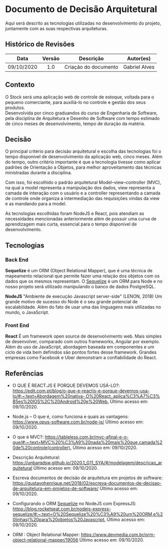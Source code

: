 # Documento de Decisão Arquitetural

Aqui será descrito as tecnologias utilizadas no desenvolvimento do projeto, juntamente com as suas respectivas arquiteturas.

## Histórico de Revisões

| Data | Versão | Descrição | Autor(es) |
|:----:|:------:|:---------:|:---------:|
| 09/10/2020 | 1.0 | Criação do documento | Gabriel Alves |

## Contexto
O Stock será uma aplicação web de controle de estoque, voltada para o pequeno comerciante, para auxiliá-lo no controle e gestão dos seus produtos.<br> Desenvolvida por cinco graduandos do curso de Engenharia de Software, pela disciplina de Arquitetura e Desenho de Software com tempo estimado de cinco meses de desenvolvimento, tempo de duração da matéria.

## Decisão
O principal critério para decisão arquitetural e escolha das tecnologias foi o tempo disponível de desenvolvimento da aplicação web, cinco meses. Além do tempo, outro critério importante é que a tecnologia tivesse como aplicar padrões de Orientação a Objetos, para melhor aproveitamento das técnicas ministradas durante a disciplina.

Com isso, foi escolhido o padrão arquitetural Model–view–controller (MVC), na qual a model representa a manipulação dos dados, view representa a camada de interação com o usuário e a controller representando a camada de controle onde organiza a intermediação das requisições vindas da view e as mandando para a model.

As tecnologias escolhidas foram NodeJS e React, pois atendiam as necessidades mencionadas anteriormente além de possuir uma curva de aprendizagem mais curta, essencial para o tempo disponível de desenvolvimento.

## Tecnologias

### Back End
**Sequelize** é um ORM (Object Relational Mapper), que é uma técnica de mapeamento relacional que permite fazer uma relação dos objetos com os dados que os mesmos representam. O [Sequelize](Modeling/objeto?id=Sequelize) é um ORM para Node e no nosso projeto será utilizado manipulando o banco de dados PostgreSQL.

**NodeJS** "Ambiente de execução Javascript server-side" (LENON, 2018)
Um grande motivo de sucesso do Node é o seu grande potencial de escalabilidade. Além do fato de usar uma das linguagens mais utilizadas no mundo, o JavaScript.

### Front End
**React** É um framework open source de desenvolvimento web. Mais simples de desenvolver, comparado com outros frameworks, Angular por exemplo. Além do uso de JavaScript, abordagem baseada em componentes e um ciclo de vida bem definidos são pontos fortes desse framework. Grandes empresas como Facebook e Uber demonstram a confiabilidade do React.

## Referências
- O QUE É REACT.JS E PORQUE DEVEMOS USÁ-LO?: <https://edit.com.pt/blog/o-que-e-reactjs-e-porque-devemos-usa-lo/#:~:text=Abordagem%20nativa-,O%20React.,aplica%C3%A7%C3%B5es%20IOS%2C%20Android%20e%20Web.> Último acesso em: 09/10/2020.

- Node.js – O que é, como funciona e quais as vantagens: <https://www.opus-software.com.br/node-js/> Último acesso em: 09/10/2020.

- O que é MVC?: <https://tableless.com.br/mvc-afinal-e-o-que/#:~:text=MVC%20%C3%A9%20nada%20mais%20que,camada%20de%20controle(controller).> Último acesso em: 09/10/2020.

- Descrição Arquitetural: <https://unbarqdsw.github.io/2020.1_G11_SYA/#/modelagem/descricao_arquitetural> Último acesso em: 09/10/2020.

- Escreva documentos de decisão de arquitetura em projetos de software: <https://gustavohenrique.net/2018/02/escreva-documentos-de-decisao-de-arquitetura-em-projetos-de-software/> Último acesso em: 09/10/2020.

- Configurando o ORM [Sequelize](Modeling/objeto?id=Sequelize) no NodeJS com ExpressJS: <https://blog.rocketseat.com.br/nodejs-express-sequelize/#:~:text=O%20Sequelize%20%C3%A9%20um%20ORM,e%20linhas)%20para%20objetos%20Javascript.> Último acesso em: 09/10/2020.

- ORM : Object Relational Mapper: <https://www.devmedia.com.br/orm-object-relational-mapper/19056> Último acesso em: 09/10/2020.